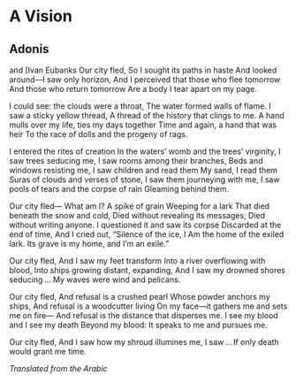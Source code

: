 # A Vision
## Adonis
 and [Ivan
Eubanks
Our city fled,
So I sought its paths in haste
And looked around—I saw only horizon,
And I perceived that those who flee tomorrow
And those who return tomorrow
Are a body I tear apart on my page.

I could see: the clouds were a throat,
The water formed walls of flame.
I saw a sticky yellow thread,
A thread of the history that clings to me.
A hand mulls over my life, ties my days together
Time and again, a hand that was heir
To the race of dolls and the progeny of rags.

I entered the rites of creation
In the waters’ womb and the trees’ virginity,
I saw trees seducing me,
I saw rooms among their branches,
Beds and windows resisting me,
I saw children and read them
My sand, I read them
Suras of clouds and verses of stone,
I saw them journeying with me,
I saw pools of tears and the corpse of rain
Gleaming behind them.

Our city fled—
What am I? A spike of grain
Weeping for a lark
That died beneath the snow and cold,
Died without revealing its messages,
Died without writing anyone.
I questioned it and saw its corpse
Discarded at the end of time,
And I cried out, “Silence of the ice, I
Am the home of the exiled lark.
Its grave is my home, and I’m an exile.”

Our city fled,
And I saw my feet transform
Into a river overflowing with blood,
Into ships growing distant, expanding,
And I saw my drowned shores seducing ...
My waves were wind and pelicans.

Our city fled,
And refusal is a crushed pearl
Whose powder anchors my ships,
And refusal is a woodcutter living
On my face—it gathers me and sets me on fire—
And refusal is the distance that disperses me.
I see my blood and I see my death
Beyond my blood:
It speaks to me and pursues me.

Our city fled,
And I saw how my shroud illumines me,
I saw ... If only death would grant me time.

_Translated from the Arabic_